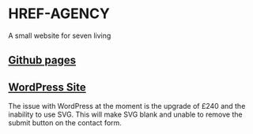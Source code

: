 # HREF-AGENCY



A small website for seven living

 ## [Github pages](https://harmonykerry.github.io/HREF-AGENCY/) 

## [WordPress Site](https://worksite44.wordpress.com/)
The issue with WordPress at the moment is the upgrade of £240 and the inability to use SVG. 
This will make SVG blank and unable to remove the submit button on the contact form. 



